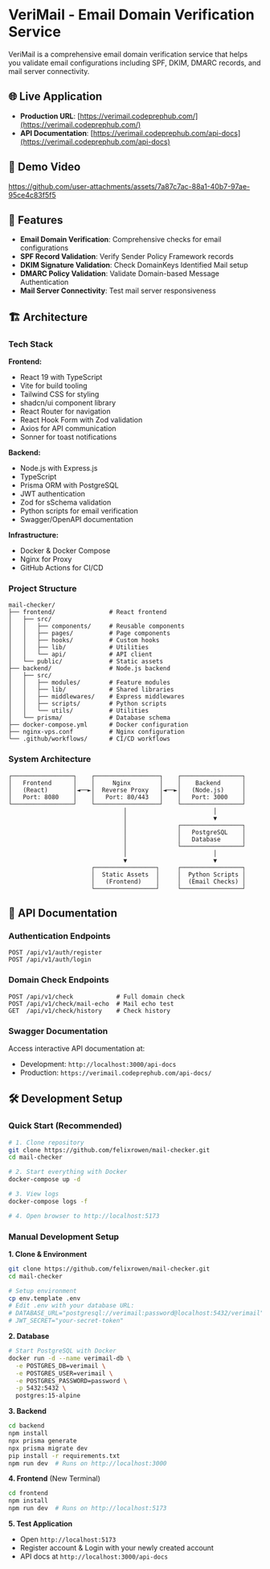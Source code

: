 # VeriMail - Email Domain Verification Service

VeriMail is a comprehensive email domain verification service that helps you validate email configurations including SPF, DKIM, DMARC records, and mail server connectivity.

## 🌐 Live Application

- **Production URL**: [https://verimail.codeprephub.com/](https://verimail.codeprephub.com/)
- **API Documentation**: [https://verimail.codeprephub.com/api-docs](https://verimail.codeprephub.com/api-docs)

## 🎥 Demo Video
https://github.com/user-attachments/assets/7a87c7ac-88a1-40b7-97ae-95ce4c83f5f5

## 🚀 Features

- **Email Domain Verification**: Comprehensive checks for email configurations
- **SPF Record Validation**: Verify Sender Policy Framework records
- **DKIM Signature Validation**: Check DomainKeys Identified Mail setup
- **DMARC Policy Validation**: Validate Domain-based Message Authentication
- **Mail Server Connectivity**: Test mail server responsiveness

## 🏗️ Architecture

### Tech Stack

**Frontend:**
- React 19 with TypeScript
- Vite for build tooling
- Tailwind CSS for styling
- shadcn/ui component library
- React Router for navigation
- React Hook Form with Zod validation
- Axios for API communication
- Sonner for toast notifications

**Backend:**
- Node.js with Express.js
- TypeScript
- Prisma ORM with PostgreSQL
- JWT authentication
- Zod for sSchema validation
- Python scripts for email verification
- Swagger/OpenAPI documentation

**Infrastructure:**
- Docker & Docker Compose
- Nginx for Proxy
- GitHub Actions for CI/CD

### Project Structure

```
mail-checker/
├── frontend/               # React frontend
│   ├── src/
│   │   ├── components/     # Reusable components
│   │   ├── pages/          # Page components
│   │   ├── hooks/          # Custom hooks
│   │   ├── lib/            # Utilities
│   │   └── api/            # API client
│   └── public/             # Static assets
├── backend/                # Node.js backend
│   ├── src/
│   │   ├── modules/        # Feature modules
│   │   ├── lib/            # Shared libraries
│   │   ├── middlewares/    # Express middlewares
│   │   ├── scripts/        # Python scripts
│   │   └── utils/          # Utilities
│   └── prisma/             # Database schema
├── docker-compose.yml      # Docker configuration
├── nginx-vps.conf          # Nginx configuration
└── .github/workflows/      # CI/CD workflows
```

### System Architecture

```
┌─────────────────┐    ┌──────────────────┐    ┌─────────────────┐
│   Frontend      │    │     Nginx        │    │    Backend      │
│   (React)       │◄──►│  Reverse Proxy   │◄──►│   (Node.js)     │
│   Port: 8080    │    │   Port: 80/443   │    │   Port: 3000    │
└─────────────────┘    └──────────────────┘    └─────────────────┘
                                │                        │
                                │                        ▼
                                │              ┌─────────────────┐
                                │              │   PostgreSQL    │
                                │              │   Database      │
                                │              └─────────────────┘
                                │                        │
                                ▼                        ▼
                       ┌─────────────────┐     ┌─────────────────┐
                       │  Static Assets  │     │  Python Scripts │
                       │   (Frontend)    │     │  (Email Checks) │
                       └─────────────────┘     └─────────────────┘
```

## 📖 API Documentation

### Authentication Endpoints

```
POST /api/v1/auth/register
POST /api/v1/auth/login
```

### Domain Check Endpoints

```
POST /api/v1/check            # Full domain check
POST /api/v1/check/mail-echo  # Mail echo test
GET  /api/v1/check/history    # Check history
```

### Swagger Documentation

Access interactive API documentation at:
- Development: `http://localhost:3000/api-docs`
- Production: `https://verimail.codeprephub.com/api-docs/`

## 🛠️ Development Setup

### Quick Start (Recommended)

```bash
# 1. Clone repository
git clone https://github.com/felixrowen/mail-checker.git
cd mail-checker

# 2. Start everything with Docker
docker-compose up -d

# 3. View logs
docker-compose logs -f

# 4. Open browser to http://localhost:5173
```

### Manual Development Setup

**1. Clone & Environment**
```bash
git clone https://github.com/felixrowen/mail-checker.git
cd mail-checker

# Setup environment
cp env.template .env
# Edit .env with your database URL:
# DATABASE_URL="postgresql://verimail:password@localhost:5432/verimail"
# JWT_SECRET="your-secret-token"
```

**2. Database**
```bash
# Start PostgreSQL with Docker
docker run -d --name verimail-db \
  -e POSTGRES_DB=verimail \
  -e POSTGRES_USER=verimail \
  -e POSTGRES_PASSWORD=password \
  -p 5432:5432 \
  postgres:15-alpine
```

**3. Backend**
```bash
cd backend
npm install
npx prisma generate
npx prisma migrate dev
pip install -r requirements.txt
npm run dev  # Runs on http://localhost:3000
```

**4. Frontend** (New Terminal)
```bash
cd frontend
npm install
npm run dev  # Runs on http://localhost:5173
```

**5. Test Application**
- Open `http://localhost:5173`
- Register account & Login with your newly created account
- API docs at `http://localhost:3000/api-docs`
